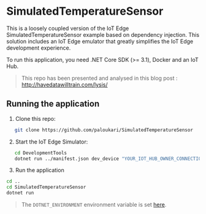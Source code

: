 # SimulatedTemperatureSensor

This is a loosely coupled version of the IoT Edge SimulatedTemperatureSensor example based on dependency injection. This solution includes an IoT Edge emulator that greatly simplifies the IoT Edge development experience.

To run this application, you need .NET Core SDK (>= 3.1), Docker and an IoT Hub.

> This repo has been presented and analysed in this blog post : http://havedatawilltrain.com/lysis/
## Running the application

1. Clone this repo:

``` bash
   git clone https://github.com/paloukari/SimulatedTemperatureSensor
```

2. Start the IoT Edge Simulator:

``` bash
   cd DevelopmentTools
   dotnet run ../manifest.json dev_device "YOUR_IOT_HUB_OWNER_CONNECTION_STRING"
```

3. Run the application

``` bash
cd ..
cd SimulatedTemperatureSensor
dotnet run
``` 
> The `DOTNET_ENVIRONMENT` environment variable is set [here](https://github.com/paloukari/SimulatedTemperatureSensor/blob/master/SimulatedTemperatureSensor/Properties/launchSettings.json).
